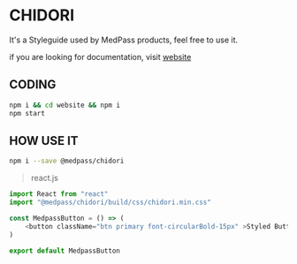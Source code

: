# CHIDORI

It's a Styleguide used by MedPass products, feel free to use it.

if you are looking for documentation, visit [website](https://medpassbrasil.github.io/chidori/)

## CODING
```bash
npm i && cd website && npm i
npm start
```

## HOW USE IT
```bash
npm i --save @medpass/chidori
```

>react.js
```javascript
import React from "react"
import "@medpass/chidori/build/css/chidori.min.css"

const MedpassButton = () => (
	<button className="btn primary font-circularBold-15px" >Styled Button</button>
)

export default MedpassButton
```
